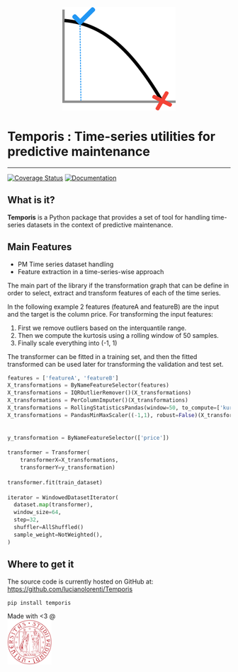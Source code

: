<div align="center">
  <img src="doc/images/logo.png"><br>
</div>

# Temporis : Time-series utilities for predictive maintenance
-----------------

[![Coverage Status](https://coveralls.io/repos/github/lucianolorenti/Temporis/badge.svg?branch=main)](https://coveralls.io/github/lucianolorenti/Temporis?branch=main)
[![Documentation](https://img.shields.io/badge/documentation-dev-brightgreen)](https://lucianolorenti.github.io/Temporis/)

## What is it?

**Temporis** is a Python package that provides a set of tool for handling time-series datasets in the context of predictive maintenance.


## Main Features

* PM Time series dataset handling
* Feature extraction in a time-series-wise approach

The main part of the library if the transformation graph that can be define in order to select, extract and transform features of each of the time series.

In the following example 2 features (featureA and featureB) are the input and the target is the column price. 
For transforming the input features:

1. First we remove outliers based on the interquantile range.
2. Then we compute the kurtosis using a rolling window of 50 samples. 
3. Finally scale everything into (-1, 1)
   
The transformer can be fitted in a training set, and then the fitted transformed can be used later for transforming the validation and test set.

```python
features = ['featureA', 'featureB']
X_transformations = ByNameFeatureSelector(features)
X_transformations = IQROutlierRemover()(X_transformations)
X_transformations = PerColumnImputer()(X_transformations)
X_transformations = RollingStatisticsPandas(window=50, to_compute=['kurtosis'])(X_transformations)
X_transformations = PandasMinMaxScaler((-1,1), robust=False)(X_transformations)


y_transformation = ByNameFeatureSelector(['price'])

transformer = Transformer(
    transformerX=X_transformations,
    transformerY=y_transformation)

transformer.fit(train_dataset)

iterator = WindowedDatasetIterator(
  dataset.map(transformer),
  window_size=64,
  step=32,
  shuffler=AllShuffled()
  sample_weight=NotWeighted(),
)
```



## Where to get it
The source code is currently hosted on GitHub at:
https://github.com/lucianolorenti/Temporis

```sh
pip install temporis
```

 Made with <3 @   <a href="https://www.dei.unipd.it/">  
         <img alt="University of Padova" src="doc/images/unipd_logo.png" width=100 />
      </a>
